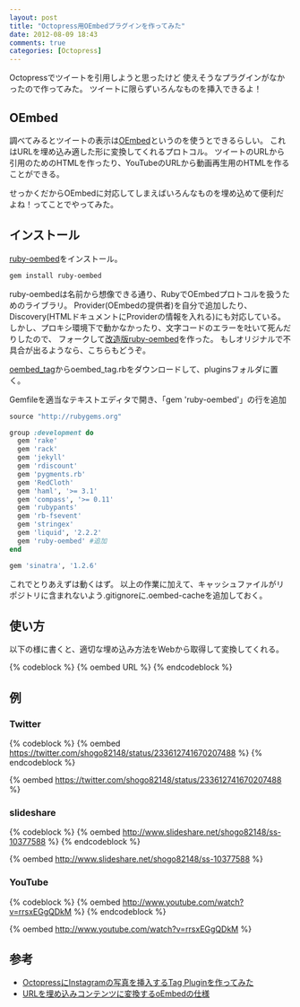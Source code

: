 ```yaml
---
layout: post
title: "Octopress用OEmbedプラグインを作ってみた"
date: 2012-08-09 18:43
comments: true
categories: [Octopress]
---
```


Octopressでツイートを引用しようと思ったけど
使えそうなプラグインがなかったので作ってみた。
ツイートに限らずいろんなものを挿入できるよ！

## OEmbed
調べてみるとツイートの表示は[OEmbed](http://oembed.com/)というのを使うとできるらしい。
これはURLを埋め込み適した形に変換してくれるプロトコル。
ツイートのURLから引用のためのHTMLを作ったり、YouTubeのURLから動画再生用のHTMLを作ることができる。

せっかくだからOEmbedに対応してしまえばいろんなものを埋め込めて便利だよね！ってことでやってみた。

## インストール
[ruby-oembed](https://github.com/judofyr/ruby-oembed)をインストール。

```bash
gem install ruby-oembed
```

ruby-oembedは名前から想像できる通り、RubyでOEmbedプロトコルを扱うためのライブラリ。
Provider(OEmbedの提供者)を自分で追加したり、Discovery(HTMLドキュメントにProviderの情報を入れる)にも対応している。
しかし、プロキシ環境下で動かなかったり、文字コードのエラーを吐いて死んだりしたので、
フォークして[改造版ruby-oembed](https://github.com/shogo82148/ruby-oembed)を作った。
もしオリジナルで不具合が出るようなら、こちらもどうぞ。

[oembed_tag](https://github.com/shogo82148/oembed_tag)からoembed_tag.rbをダウンロードして、pluginsフォルダに置く。

Gemfileを適当なテキストエディタで開き、「gem 'ruby-oembed'」の行を追加

```ruby Gemfile
source "http://rubygems.org"

group :development do
  gem 'rake'
  gem 'rack'
  gem 'jekyll'
  gem 'rdiscount'
  gem 'pygments.rb'
  gem 'RedCloth'
  gem 'haml', '>= 3.1'
  gem 'compass', '>= 0.11'
  gem 'rubypants'
  gem 'rb-fsevent'
  gem 'stringex'
  gem 'liquid', '2.2.2'
  gem 'ruby-oembed' #追加
end

gem 'sinatra', '1.2.6'
```

これでとりあえずは動くはず。
以上の作業に加えて、キャッシュファイルがリポジトリに含まれないよう.gitignoreに.oembed-cacheを追加しておく。

## 使い方

以下の様に書くと、適切な埋め込み方法をWebから取得して変換してくれる。

{% codeblock %}
&#123;% oembed URL %&#125;
{% endcodeblock %}

## 例

### Twitter

{% codeblock %}
&#123;% oembed https://twitter.com/shogo82148/status/233612741670207488 %&#125;
{% endcodeblock %}

{% oembed https://twitter.com/shogo82148/status/233612741670207488 %}


### slideshare

{% codeblock %}
&#123;% oembed http://www.slideshare.net/shogo82148/ss-10377588 %&#125;
{% endcodeblock %}

{% oembed http://www.slideshare.net/shogo82148/ss-10377588 %}

### YouTube

{% codeblock %}
&#123;% oembed http://www.youtube.com/watch?v=rrsxEGgQDkM %&#125;
{% endcodeblock %}

{% oembed http://www.youtube.com/watch?v=rrsxEGgQDkM %}

## 参考
- [OctopressにInstagramの写真を挿入するTag Pluginを作ってみた](http://orihubon.com/blog/2012/03/20/instagram-tag-plugin-for-octopress/)
- [URLを埋め込みコンテンツに変換するoEmbedの仕様](http://d.hatena.ne.jp/lyokato/20080815/1218767965)
